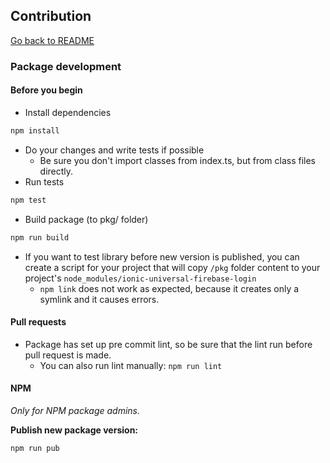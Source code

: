 ## Contribution

[Go back to README](../../README.md)

### Package development

#### Before you begin

- Install dependencies
````bash
npm install
````
- Do your changes and write tests if possible
    - Be sure you don't import classes from index.ts, but from class files directly.
- Run tests
````bash
npm test
````
- Build package (to pkg/ folder)
```bash
npm run build
```
- If you want to test library before new version is published,
you can create a script for your project that will copy `/pkg` folder content
to your project's `node_modules/ionic-universal-firebase-login`
    - `npm link` does not work as expected, because it creates
    only a symlink and it causes errors. 

#### Pull requests

- Package has set up pre commit lint, so be sure that the lint run before pull request is made.
    - You can also run lint manually: ``npm run lint``


#### NPM

_Only for NPM package admins._

**Publish new package version:**
````bash
npm run pub
````
